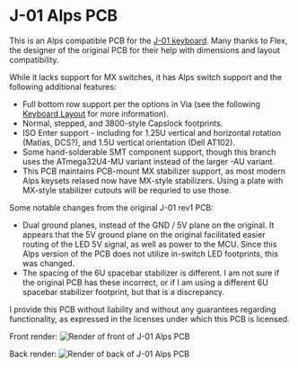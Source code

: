 # J-01 Alps PCB

This is an Alps compatible PCB for the [J-01 keyboard](https://geekhack.org/index.php?topic=107597). Many thanks to Flex, the designer of the original PCB for their help with dimensions and layout compatibility.

While it lacks support for MX switches, it has Alps switch support and the following additional features:
- Full bottom row support per the options in Via (see the following [Keyboard Layout](http://www.keyboard-layout-editor.com/#/gists/1aa1c3e0d55bc183d22bc74a1a26bc83) for more information).
- Normal, stepped, and 3800-style Capslock footprints.
- ISO Enter support - including for 1.25U vertical and horizontal rotation (Matias, DCS?), and 1.5U vertical orientation (Dell AT102).
- Some hand-solderable SMT component support, though this branch uses the ATmega32U4-MU variant instead of the larger -AU variant.
- This PCB maintains PCB-mount MX stabilizer support, as most modern Alps keysets relased now have MX-style stabilizers. Using a plate with MX-style stabilizer cutouts will be requried to use those.

Some notable changes from the original J-01 rev1 PCB:
- Dual ground planes, instead of the GND / 5V plane on the original. It appears that the 5V ground plane on the original facilitated easier routing of the LED 5V signal, as well as power to the MCU. Since this Alps version of the PCB does not utilize in-switch LED footprints, this was changed.
- The spacing of the 6U spacebar stabilizer is different. I am not sure if the original PCB has these incorrect, or if I am using a different 6U spacebar stabilizer footprint, but that is a discrepancy.

I provide this PCB without liability and without any guarantees regarding functionality, as expressed in the licenses under which this PCB is licensed.

Front render:
![Render of front of J-01 Alps PCB](https://raw.githubusercontent.com/andygunn/J-01-PCB-Alps/renders/J-01_Alps_render_front.png)

Back render:
![Render of back of J-01 Alps PCB](https://raw.githubusercontent.com/andygunn/J-01-PCB-Alps/renders/J-01_Alps_render_back.png)
